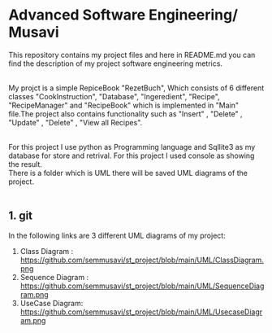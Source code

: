 # Advanced Software Engineering/ Musavi
This repository contains my project files and here in README.md you can find the description of my project software engineering metrics.<br><br>

My projct is a simple RepiceBook "RezetBuch", Which consists of 6 different classes "CookInstruction", "Database", "Ingeredient", "Recipe", "RecipeManager" and "RecipeBook" which is implemented in "Main" file.The project also contains functionality such as "Insert" , "Delete" , "Update" , "Delete" , "View all Recipes".<br><br>


For this project I use python as Programming language and Sqllite3 as my database for store and retrival. For this project I used console as showing the result.<br>
There is a folder which is UML there will be saved UML diagrams of the project.<br><br>

## 1. git 

In the following links are 3 different UML diagrams of my project:<br>
  1. Class Diagram : https://github.com/semmusavi/st_project/blob/main/UML/ClassDiagram.png <br>
  2. Sequence Diagram : https://github.com/semmusavi/st_project/blob/main/UML/SequenceDiagram.png <br>
  3. UseCase Diagram: https://github.com/semmusavi/st_project/blob/main/UML/UsecaseDiagram.png <br>

